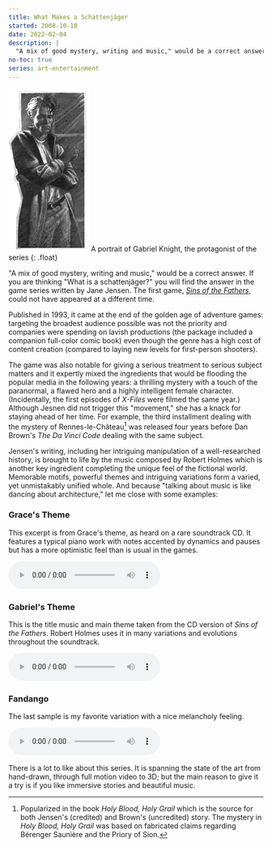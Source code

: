 ```yaml
---
title: What Makes a Schattenjäger
started: 2008-10-18
date: 2022-02-04
description: |
  "A mix of good mystery, writing and music," would be a correct answer. If you are thinking "What is a schattenjäger?" you will find the answer in the game series written by Jane Jensen. The first game, *Sins of the Fathers*, could not have appeared at a different time.
no-toc: true
series: art-entertainment
---
```


![A drawing of Gabriel Knight, the protagonist of the series](../img/gabrielknight.png)
A portrait of Gabriel Knight, the protagonist of the series
{: .float}

"A mix of good mystery, writing and music," would be a correct answer. If you are thinking "What is a schattenjäger?" you will find the answer in the game series written by Jane Jensen. The first game, [*Sins of the Fathers*](http://www.mobygames.com/game/gabriel-knight-sins-of-the-fathers "Game information at MobyGames"), could not have appeared at a different time.

Published in 1993, it came at the end of the golden age of adventure games: targeting the broadest audience possible was not the priority and companies were spending on lavish productions (the package included a companion full-color comic book) even though the genre has a high cost of content creation (compared to laying new levels for first-person shooters).

The game was also notable for giving a serious treatment to serious subject matters and it expertly mixed the ingredients that would be flooding the popular media in the following years: a thrilling mystery with a touch of the paranormal, a flawed hero and a highly intelligent female character. (Incidentally, the first episodes of _X-Files_ were filmed the same year.) Although Jesnen did not trigger this "movement," she has a knack for staying ahead of her time. For example, the third installment dealing with the mystery of Rennes-le-Château[^note] was released four years before Dan Brown's _The Da&nbsp;Vinci Code_ dealing with the same subject.

[^note]: Popularized in the book _Holy Blood, Holy Grail_ which is the source for both Jensen's (credited) and Brown's (uncredited) story. The mystery in  _Holy Blood, Holy Grail_ was based on fabricated claims regarding Bérenger Saunière and the Priory of Sion.

Jensen's writing, including her intriguing manipulation of a well-researched history, is brought to life by the music composed by Robert Holmes which is another key ingredient completing the unique feel of the fictional world. Memorable motifs, powerful themes and intriguing variations form a varied, yet unmistakably unified whole. And because "talking about music is like dancing about architecture," let me close with some examples:

### Grace's Theme

This excerpt is from Grace's theme, as heard on a rare soundtrack CD. It features a typical piano work with notes accented by dynamics and pauses but has a more optimistic feel than is usual in the games.

<audio controls="controls">
    <source src="/assets/audio/grace_sample.mp3" type="audio/mpeg">
    <source src="/assets/audio/grace_sample.ogg" type="audio/ogg">
    Your browser does not support the HTML5 Audio element.
</audio>

### Gabriel's Theme

This is the title music and main theme taken from the CD version of _Sins of the Fathers_. Robert Holmes uses it in many variations and evolutions throughout the soundtrack.

<audio controls="controls">
    <source src="/assets/audio/gabriel_theme_sample.mp3" type="audio/mpeg">
    <source src="/assets/audio/gabriel_theme_sample.ogg" type="audio/ogg">
    Your browser does not support the HTML5 Audio element.
</audio>

### Fandango

The last sample is my favorite variation with a nice melancholy feeling.

<audio controls="controls">
    <source src="/assets/audio/fandango.mp3" type="audio/mpeg">
    <source src="/assets/audio/fandango.ogg" type="audio/ogg">
    Your browser does not support the HTML5 Audio element.
</audio>

<br />

There is a lot to like about this series. It is spanning the state of the art from hand-drawn, through full motion video to 3D; but the main reason to give it a try is if you like immersive stories and beautiful music.
